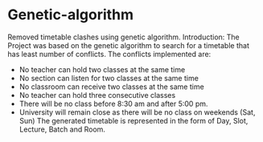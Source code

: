# Genetic-algorithm
Removed timetable clashes using genetic algorithm.
Introduction:
The Project was based on the genetic algorithm to search for a timetable 
that has least number of conflicts. The conflicts implemented are:
* No teacher can hold two classes at the same time
* No section can listen for two classes at the same time
* No classroom can receive two classes at the same time
* No teacher can hold three consecutive classes
* There will be no class before 8:30 am and after 5:00 pm.
* University will remain close as there will be no class on weekends (Sat, 
Sun)
The generated timetable is represented in the form of Day, Slot, Lecture, Batch
and Room.
